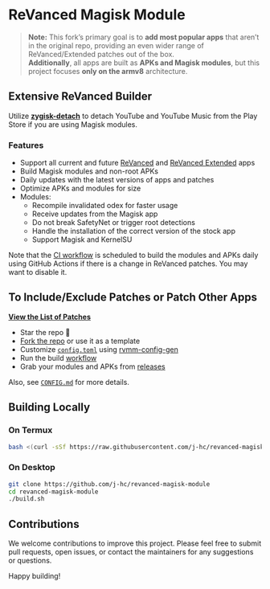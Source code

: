 # ReVanced Magisk Module

> **Note:** This fork’s primary goal is to **add most popular apps** that aren’t in the original repo, providing an even wider range of ReVanced/Extended patches out of the box.  
> **Additionally**, all apps are built as **APKs and Magisk modules**, but this project focuses **only on the armv8** architecture.

## Extensive ReVanced Builder

Utilize [**zygisk-detach**](https://github.com/j-hc/zygisk-detach) to detach YouTube and YouTube Music from the Play Store if you are using Magisk modules.

### Features

- Support all current and future [ReVanced](https://github.com/revanced/revanced-patches) and [ReVanced Extended](https://github.com/inotia00/revanced-patches) apps
- Build Magisk modules and non-root APKs
- Daily updates with the latest versions of apps and patches
- Optimize APKs and modules for size
- Modules:
  - Recompile invalidated odex for faster usage
  - Receive updates from the Magisk app
  - Do not break SafetyNet or trigger root detections
  - Handle the installation of the correct version of the stock app
  - Support Magisk and KernelSU

Note that the [CI workflow](../../actions/workflows/ci.yml) is scheduled to build the modules and APKs daily using GitHub Actions if there is a change in ReVanced patches. You may want to disable it.

## To Include/Exclude Patches or Patch Other Apps

[**View the List of Patches**](https://j-hc.github.io/rvmm-config-gen/)

- Star the repo :eyes:
- [Fork the repo](https://github.com/j-hc/revanced-magisk-module/fork) or use it as a template
- Customize [`config.toml`](./config.toml) using [rvmm-config-gen](https://j-hc.github.io/rvmm-config-gen/)
- Run the build [workflow](../../actions/workflows/build.yml)
- Grab your modules and APKs from [releases](../../releases)

Also, see [`CONFIG.md`](./CONFIG.md) for more details.

## Building Locally

### On Termux

```bash
bash <(curl -sSf https://raw.githubusercontent.com/j-hc/revanced-magisk-module/main/build-termux.sh)
```

### On Desktop

```bash
git clone https://github.com/j-hc/revanced-magisk-module
cd revanced-magisk-module
./build.sh
```

## Contributions

We welcome contributions to improve this project. Please feel free to submit pull requests, open issues, or contact the maintainers for any suggestions or questions.

Happy building!
